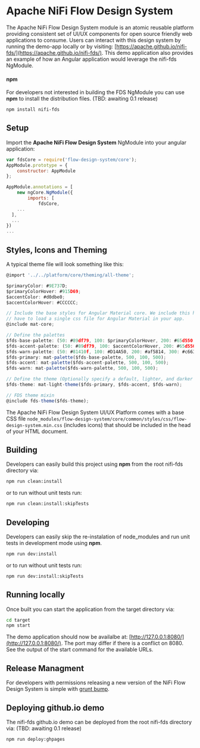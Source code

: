 # Apache NiFi Flow Design System

The Apache NiFi Flow Design System module is an atomic reusable platform providing consistent set of UI/UX components for open source friendly web applications to consume. Users can interact with this design system by running the demo-app locally or by visiting: [https://apache.github.io/nifi-fds/](https://apache.github.io/nifi-fds/). This demo application also provides an example of how an Angular application would leverage the nifi-fds NgModule.

#### npm

For developers not interested in building the FDS NgModule you can use **npm** to install the distribution files. (TBD: awaiting 0.1 release)

```bash
npm install nifi-fds
```

## Setup

Import the **Apache NiFi Flow Design System** NgModule into your angular application:

```javascript
var fdsCore = require('flow-design-system/core');
AppModule.prototype = {
    constructor: AppModule
};

AppModule.annotations = [
    new ngCore.NgModule({
        imports: [
            fdsCore,
    ...
  ],
  ...
})
...
```

## Styles, Icons and Theming

A typical theme file will look something like this:

```javascript
@import '../../platform/core/theming/all-theme';

$primaryColor: #9E737D;
$primaryColorHover: #915D69;
$accentColor: #d0dbe0;
$accentColorHover: #CCCCCC;

// Include the base styles for Angular Material core. We include this here so that you only
// have to load a single css file for Angular Material in your app.
@include mat-core;

// Define the palettes
$fds-base-palette: (50: #89df79, 100: $primaryColorHover, 200: #65d550, 300: #53d03b, 400: #46c32f, 500: $primaryColor, 600: $primaryColor, 700: #89df79, 800: #29701b, 900: #215c16, A100: #9be48d, A200: #ade9a2, A400: #bfedb6, A700: #1a4711, contrast: (50: $black-87-opacity, 100: $black-87-opacity, 200: $black-87-opacity, 300: white, 400: white, 500: $white-87-opacity, 600: $white-87-opacity, 700: $white-87-opacity, 800: $white-87-opacity, 900: $white-87-opacity, A100: $black-87-opacity, A200: white, A400: white, A700: $white-87-opacity));
$fds-accent-palette: (50: #89df79, 100: $accentColorHover, 200: #65d550, 300: #53d03b, 400: #46c32f, 500: $accentColor, 600: $accentColor, 700: #89df79, 800: #29701b, 900: #215c16, A100: #9be48d, A200: #ade9a2, A400: #bfedb6, A700: #1a4711, contrast: (50: $black-87-opacity, 100: $black-87-opacity, 200: $black-87-opacity, 300: white, 400: white, 500: $white-87-opacity, 600: $white-87-opacity, 700: $white-87-opacity, 800: $white-87-opacity, 900: $white-87-opacity, A100: $black-87-opacity, A200: white, A400: white, A700: $white-87-opacity));
$fds-warn-palette: (50: #81410f, 100: #D14A50, 200: #af5814, 300: #c66317, 400: #dd6f19, 500: $warnColor, 600: $warnColor, 700: #eea66e, 800: #f1b485, 900: #f4c29b, A100: #ec9857, A200: #89df79, A400: #89df79, A700: #f6d0b2, contrast: (50: $black-87-opacity, 100: $black-87-opacity, 200: $black-87-opacity, 300: white, 400: white, 500: $white-87-opacity, 600: $white-87-opacity, 700: $white-87-opacity, 800: $white-87-opacity, 900: $white-87-opacity, A100: $black-87-opacity, A200: white, A400: white, A700: $white-87-opacity));
$fds-primary: mat-palette($fds-base-palette, 500, 100, 500);
$fds-accent: mat-palette($fds-accent-palette, 500, 100, 500);
$fds-warn: mat-palette($fds-warn-palette, 500, 100, 500);

// Define the theme (Optionally specify a default, lighter, and darker hue.)
$fds-theme: mat-light-theme($fds-primary, $fds-accent, $fds-warn);

// FDS theme mixin
@include fds-theme($fds-theme);
```

The Apache NiFi Flow Design System UI/UX Platform comes with a base CSS file `node_modules/flow-design-system/core/common/styles/css/flow-design-system.min.css` (includes icons) that should be included in the head of your HTML document.

## Building

Developers can easily build this project using **npm** from the root nifi-fds directory via:

```bash
npm run clean:install
```

or to run without unit tests run:

```bash
npm run clean:install:skipTests
```

## Developing

Developers can easily skip the re-instalation of node_modules and run unit tests in development mode using **npm**.

```bash
npm run dev:install
```

or to run without unit tests run:

```bash
npm run dev:install:skipTests
```

## Running locally

Once built you can start the application from the target directory via:

```bash
cd target
npm start
```

The demo application should now be availalbe at: [http://127.0.0.1:8080/](http://127.0.0.1:8080/). The port may differ if there is a conflict on 8080. See the output of the start command for the 
available URLs.

## Release Managment

For developers with permissions releasing a new version of the NiFi Flow Design System is simple with [grunt bump](https://github.com/vojtajina/grunt-bump).

## Deploying github.io demo

The nifi-fds github.io demo can be deployed from the root nifi-fds directory via: (TBD: awaiting 0.1 release)

```bash
npm run deploy:ghpages
```

